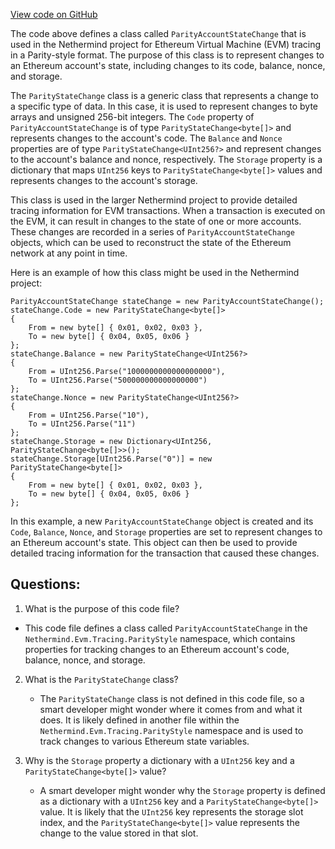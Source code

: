 [View code on GitHub](https://github.com/nethermindeth/nethermind/Nethermind.Evm/Tracing/ParityStyle/ParityAccountStateChange.cs)

The code above defines a class called `ParityAccountStateChange` that is used in the Nethermind project for Ethereum Virtual Machine (EVM) tracing in a Parity-style format. The purpose of this class is to represent changes to an Ethereum account's state, including changes to its code, balance, nonce, and storage.

The `ParityStateChange` class is a generic class that represents a change to a specific type of data. In this case, it is used to represent changes to byte arrays and unsigned 256-bit integers. The `Code` property of `ParityAccountStateChange` is of type `ParityStateChange<byte[]>` and represents changes to the account's code. The `Balance` and `Nonce` properties are of type `ParityStateChange<UInt256?>` and represent changes to the account's balance and nonce, respectively. The `Storage` property is a dictionary that maps `UInt256` keys to `ParityStateChange<byte[]>` values and represents changes to the account's storage.

This class is used in the larger Nethermind project to provide detailed tracing information for EVM transactions. When a transaction is executed on the EVM, it can result in changes to the state of one or more accounts. These changes are recorded in a series of `ParityAccountStateChange` objects, which can be used to reconstruct the state of the Ethereum network at any point in time.

Here is an example of how this class might be used in the Nethermind project:

```
ParityAccountStateChange stateChange = new ParityAccountStateChange();
stateChange.Code = new ParityStateChange<byte[]>
{
    From = new byte[] { 0x01, 0x02, 0x03 },
    To = new byte[] { 0x04, 0x05, 0x06 }
};
stateChange.Balance = new ParityStateChange<UInt256?>
{
    From = UInt256.Parse("1000000000000000000"),
    To = UInt256.Parse("500000000000000000")
};
stateChange.Nonce = new ParityStateChange<UInt256?>
{
    From = UInt256.Parse("10"),
    To = UInt256.Parse("11")
};
stateChange.Storage = new Dictionary<UInt256, ParityStateChange<byte[]>>();
stateChange.Storage[UInt256.Parse("0")] = new ParityStateChange<byte[]>
{
    From = new byte[] { 0x01, 0x02, 0x03 },
    To = new byte[] { 0x04, 0x05, 0x06 }
};
```

In this example, a new `ParityAccountStateChange` object is created and its `Code`, `Balance`, `Nonce`, and `Storage` properties are set to represent changes to an Ethereum account's state. This object can then be used to provide detailed tracing information for the transaction that caused these changes.
## Questions: 
 1. What is the purpose of this code file?
   - This code file defines a class called `ParityAccountStateChange` in the `Nethermind.Evm.Tracing.ParityStyle` namespace, which contains properties for tracking changes to an Ethereum account's code, balance, nonce, and storage.

2. What is the `ParityStateChange` class?
   - The `ParityStateChange` class is not defined in this code file, so a smart developer might wonder where it comes from and what it does. It is likely defined in another file within the `Nethermind.Evm.Tracing.ParityStyle` namespace and is used to track changes to various Ethereum state variables.

3. Why is the `Storage` property a dictionary with a `UInt256` key and a `ParityStateChange<byte[]>` value?
   - A smart developer might wonder why the `Storage` property is defined as a dictionary with a `UInt256` key and a `ParityStateChange<byte[]>` value. It is likely that the `UInt256` key represents the storage slot index, and the `ParityStateChange<byte[]>` value represents the change to the value stored in that slot.